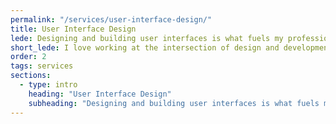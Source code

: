 ```yaml
---
permalink: "/services/user-interface-design/"
title: User Interface Design
lede: Designing and building user interfaces is what fuels my professional passion. I deeply enjoy working at the intersection of design and development, as my background in both allows me to create beautiful, functional, and accessible interfaces.
short_lede: I love working at the intersection of design and development to create beautiful, functional, and accessible interfaces.
order: 2
tags: services
sections:
  - type: intro
    heading: "User Interface Design"
    subheading: "Designing and building user interfaces is what fuels my professional passion. I deeply enjoy working at the intersection of design and development, as my background in both allows me to create beautiful, functional, and accessible interfaces."
---
```

